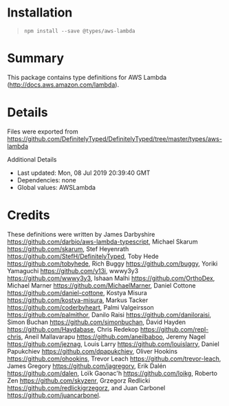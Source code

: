 # Installation
> `npm install --save @types/aws-lambda`

# Summary
This package contains type definitions for AWS Lambda (http://docs.aws.amazon.com/lambda).

# Details
Files were exported from https://github.com/DefinitelyTyped/DefinitelyTyped/tree/master/types/aws-lambda

Additional Details
 * Last updated: Mon, 08 Jul 2019 20:39:40 GMT
 * Dependencies: none
 * Global values: AWSLambda

# Credits
These definitions were written by James Darbyshire <https://github.com/darbio/aws-lambda-typescript>, Michael Skarum <https://github.com/skarum>, Stef Heyenrath <https://github.com/StefH/DefinitelyTyped>, Toby Hede <https://github.com/tobyhede>, Rich Buggy <https://github.com/buggy>, Yoriki Yamaguchi <https://github.com/y13i>, wwwy3y3 <https://github.com/wwwy3y3>, Ishaan Malhi <https://github.com/OrthoDex>, Michael Marner <https://github.com/MichaelMarner>, Daniel Cottone <https://github.com/daniel-cottone>, Kostya Misura <https://github.com/kostya-misura>, Markus Tacker <https://github.com/coderbyheart>, Palmi Valgeirsson <https://github.com/palmithor>, Danilo Raisi <https://github.com/daniloraisi>, Simon Buchan <https://github.com/simonbuchan>, David Hayden <https://github.com/Haydabase>, Chris Redekop <https://github.com/repl-chris>, Aneil Mallavarapu <https://github.com/aneilbaboo>, Jeremy Nagel <https://github.com/jeznag>, Louis Larry <https://github.com/louislarry>, Daniel Papukchiev <https://github.com/dpapukchiev>, Oliver Hookins <https://github.com/ohookins>, Trevor Leach <https://github.com/trevor-leach>, James Gregory <https://github.com/jagregory>, Erik Dalén <https://github.com/dalen>, Loïk Gaonac'h <https://github.com/loikg>, Roberto Zen <https://github.com/skyzenr>, Grzegorz Redlicki <https://github.com/redlickigrzegorz>, and Juan Carbonel <https://github.com/juancarbonel>.
